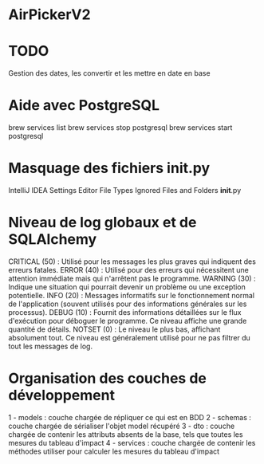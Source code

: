 # AirPickerV2

# TODO
Gestion des dates, les convertir et les mettre en date en base

# Aide avec PostgreSQL
brew services list
brew services stop postgresql
brew services start postgresql

# Masquage des fichiers __init__.py
IntelliJ IDEA
Settings
Editor
File Types
Ignored Files and Folders
__init__.py

# Niveau de log globaux et de SQLAlchemy
CRITICAL (50) : Utilisé pour les messages les plus graves qui indiquent des erreurs fatales.
ERROR (40) : Utilisé pour des erreurs qui nécessitent une attention immédiate mais qui n'arrêtent pas le programme.
WARNING (30) : Indique une situation qui pourrait devenir un problème ou une exception potentielle.
INFO (20) : Messages informatifs sur le fonctionnement normal de l'application (souvent utilisés pour des informations générales sur les processus).
DEBUG (10) : Fournit des informations détaillées sur le flux d'exécution pour déboguer le programme. Ce niveau affiche une grande quantité de détails.
NOTSET (0) : Le niveau le plus bas, affichant absolument tout. Ce niveau est généralement utilisé pour ne pas filtrer du tout les messages de log.

# Organisation des couches de développement
1 - models : couche chargée de répliquer ce qui est en BDD
2 - schemas : couche chargée de sérialiser l'objet model récupéré
3 - dto : couche chargée de contenir les attributs absents de la base, tels que toutes les mesures du tableau d'impact
4 - services : couche chargée de contenir les méthodes utiliser pour calculer les mesures du tableau d'impact
